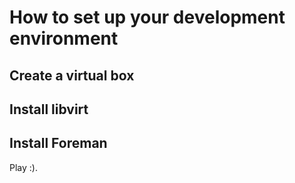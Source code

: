 # How to set up your development environment

## Create a virtual box

## Install libvirt

## Install Foreman


Play :).
